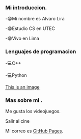 ### Mi introduccion.
-:grin:Mi nombre es Alvaro Lira

-:grin:Estudio CS en UTEC

-:grin:Vivo en Lima

### Lenguajes de programacion
-:computer:C++

-:computer:Python

[This is an image](https://i.ytimg.com/vi/7TezZ2JbvZs/maxresdefault.jpg)

### Mas sobre mi .
Me gusta los videojuegos.

Salir al cine 

Mi correo es  [GitHub Pages](https://mail.google.com/mail/u/1/#inbox).


